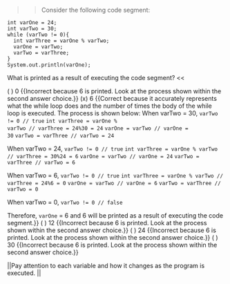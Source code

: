 >>Consider the following code segment:</p>
<pre><code class="java language-java">int varOne = 24;
int varTwo = 30;
while (varTwo != 0){
  int varThree = varOne % varTwo;
  varOne = varTwo;
  varTwo = varThree;
}
System.out.println(varOne);
</code></pre>
<p>What is printed as a result of executing the code segment? <<

( ) 0 {{Incorrect because 6 is printed. Look at the process shown within the second answer choice.}}
(x) 6 {{Correct because it accurately represents what the while loop does and the number of times the body of the while loop is executed.
The process is shown below:
When varTwo = 30,
<code>varTwo != 0 // true</code>
<code>int varThree = varOne % varTwo // varThree = 24%30 = 24</code>
<code>varOne = varTwo // varOne = 30</code>
<code>varTwo = varThree // varTwo = 24</code></p>
<p>When varTwo = 24,
<code>varTwo != 0 // true</code>
<code>int varThree = varOne % varTwo // varThree = 30%24 = 6</code>
<code>varOne = varTwo // varOne = 24</code>
<code>varTwo = varThree // varTwo = 6</code></p>
<p>When varTwo = 6,
<code>varTwo != 0 // true</code>
<code>int varThree = varOne % varTwo // varThree = 24%6 = 0</code>
<code>varOne = varTwo // varOne = 6</code>
<code>varTwo = varThree // varTwo = 0</code></p>
<p>When varTwo = 0,
<code>varTwo != 0 // false</code></p>
<p>Therefore, <code>varOne</code> = 6 and 6 will be printed as a result of executing the code segment.}}
( ) 12 {{Incorrect because 6 is printed. Look at the process shown within the second answer choice.}}
( ) 24 {{Incorrect because 6 is printed. Look at the process shown within the second answer choice.}}
( ) 30 {{Incorrect because 6 is printed. Look at the process shown within the second answer choice.}}

||Pay attention to each variable and how it changes as the program is executed. ||
